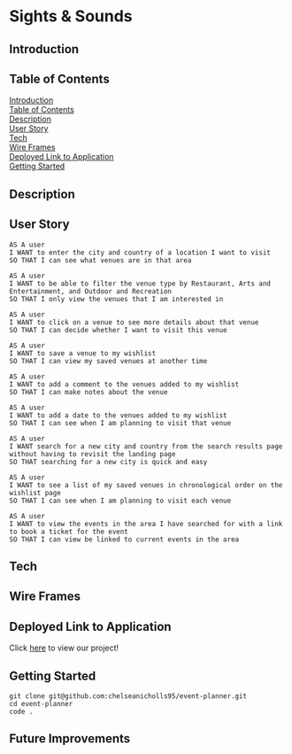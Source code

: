 # Sights & Sounds

## Introduction

## Table of Contents

[Introduction](#introduction)  
 [Table of Contents](#table-of-contents)  
 [Description](#description)  
 [User Story](#user-story)  
 [Tech](#tech)  
 [Wire Frames](#wire-frames)  
 [Deployed Link to Application](#deployed-link-to-application)  
 [Getting Started](#getting-started)

## Description

## User Story

```
AS A user
I WANT to enter the city and country of a location I want to visit
SO THAT I can see what venues are in that area

AS A user
I WANT to be able to filter the venue type by Restaurant, Arts and Entertainment, and Outdoor and Recreation
SO THAT I only view the venues that I am interested in

AS A user
I WANT to click on a venue to see more details about that venue
SO THAT I can decide whether I want to visit this venue

AS A user
I WANT to save a venue to my wishlist
SO THAT I can view my saved venues at another time

AS A user
I WANT to add a comment to the venues added to my wishlist
SO THAT I can make notes about the venue

AS A user
I WANT to add a date to the venues added to my wishlist
SO THAT I can see when I am planning to visit that venue

AS A user
I WANT search for a new city and country from the search results page without having to revisit the landing page
SO THAT searching for a new city is quick and easy

AS A user
I WANT to see a list of my saved venues in chronological order on the wishlist page
SO THAT I can see when I am planning to visit each venue

AS A user
I WANT to view the events in the area I have searched for with a link to book a ticket for the event
SO THAT I can view be linked to current events in the area
```

## Tech

## Wire Frames

## Deployed Link to Application

Click [here](https://chelseanicholls95.github.io/event-planner/) to view our project!

## Getting Started

```
git clone git@github.com:chelseanicholls95/event-planner.git
cd event-planner
code .
```

## Future Improvements
